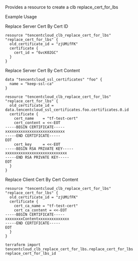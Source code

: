 Provides a resource to create a clb replace_cert_for_lbs

Example Usage

Replace Server Cert By Cert ID
```hcl
resource "tencentcloud_clb_replace_cert_for_lbs" "replace_cert_for_lbs" {
  old_certificate_id = "zjUMifFK"
  certificate {
    cert_id = "6vcK02GC"
  }
}
```

Replace Server Cert By Cert Content
```hcl
data "tencentcloud_ssl_certificates" "foo" {
  name = "keep-ssl-ca"
}

resource "tencentcloud_clb_replace_cert_for_lbs" "replace_cert_for_lbs" {
  old_certificate_id = data.tencentcloud_ssl_certificates.foo.certificates.0.id
  certificate {
    cert_name    = "tf-test-cert"
    cert_content = <<-EOT
-----BEGIN CERTIFICATE-----
xxxxxxxxxxxxxxxxxxxxxxxxxxx
-----END CERTIFICATE-----
EOT
    cert_key     = <<-EOT
-----BEGIN RSA PRIVATE KEY-----
xxxxxxxxxxxxxxxxxxxxxxxxxxxx
-----END RSA PRIVATE KEY-----
EOT
  }
}
```

Replace Client Cert By Cert Content
```hcl
resource "tencentcloud_clb_replace_cert_for_lbs" "replace_cert_for_lbs" {
  old_certificate_id = "zjUMifFK"
  certificate {
    cert_ca_name = "tf-test-cert"
    cert_ca_content = <<-EOT
-----BEGIN CERTIFICATE-----
xxxxxxxxContentxxxxxxxxxxxxxx
-----END CERTIFICATE-----
EOT
  }
}
```

```
terraform import tencentcloud_clb_replace_cert_for_lbs.replace_cert_for_lbs replace_cert_for_lbs_id
```
